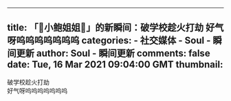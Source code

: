 
---
title: 「🎈小鲍姐姐🎈」的新瞬间：破学校趁火打劫
好气呀呜呜呜呜呜呜呜
categories: 
    - 社交媒体
    - Soul - 瞬间更新
author: Soul - 瞬间更新
comments: false
date: Tue, 16 Mar 2021 09:04:00 GMT
thumbnail: 
---

<div>   
破学校趁火打劫<br>好气呀呜呜呜呜呜呜呜  
</div>
            